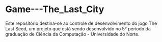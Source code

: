 # Game---The_Last_City
Este repositório destina-se ao controle de desenvolvimento do jogo The Last Seed, um projeto que está sendo desenvolvido no 5° período da graduação de Ciência da Computação - Universidade do Norte.
